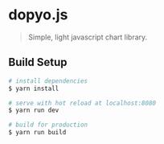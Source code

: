 # dopyo.js

> Simple, light javascript chart library.

## Build Setup

``` bash
# install dependencies
$ yarn install

# serve with hot reload at localhost:8080
$ yarn run dev

# build for production
$ yarn run build
```
